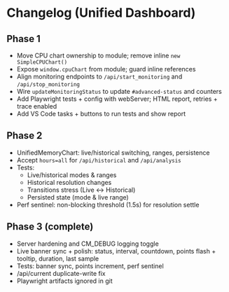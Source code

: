 # Changelog (Unified Dashboard)

## Phase 1
- Move CPU chart ownership to module; remove inline `new SimpleCPUChart()`
- Expose `window.cpuChart` from module; guard inline references
- Align monitoring endpoints to `/api/start_monitoring` and `/api/stop_monitoring`
- Wire `updateMonitoringStatus` to update `#advanced-status` and counters
- Add Playwright tests + config with webServer; HTML report, retries + trace enabled
- Add VS Code tasks + buttons to run tests and show report

## Phase 2
- UnifiedMemoryChart: live/historical switching, ranges, persistence
- Accept `hours=all` for `/api/historical` and `/api/analysis`
- Tests:
  - Live/historical modes & ranges
  - Historical resolution changes
  - Transitions stress (Live ↔ Historical)
  - Persisted state (mode & live range)
- Perf sentinel: non-blocking threshold (1.5s) for resolution settle

## Phase 3 (complete)
- Server hardening and CM_DEBUG logging toggle
- Live banner sync + polish: status, interval, countdown, points flash + tooltip, duration, last sample
- Tests: banner sync, points increment, perf sentinel
- /api/current duplicate-write fix
- Playwright artifacts ignored in git

